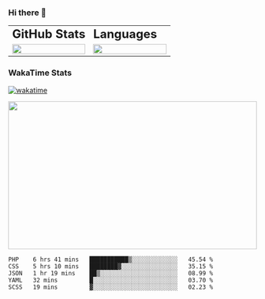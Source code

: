 <div style="max-width: 980px; margin: 0 auto">

### Hi there 👋
<table>
 <tr>
    <td><b style="font-size:24px">GitHub Stats</b></td>
    <td><b style="font-size:24px">Languages</b></td>
 </tr>
 <tr>
    <td style="width: 50%">
        <figure style="width:100%; margin:0">
            <img src="https://github-readme-stats.vercel.app/api?username=kasapvictor&hide=contribs&show_icons=true&theme=cobalt" width="100%" height="100%"/>
        </figure>
    </td>
    <td style="width: 50%">
        <figure style="width: 100%; margin:0">
            <img src="https://github-readme-stats.vercel.app/api/top-langs/?username=kasapvictor&layout=compact&hide_border=true" width="100%" height="100%" />
        </figure>
    </td>
 </tr>
</table>

### WakaTime Stats

[![wakatime](https://wakatime.com/badge/user/e8e29ae6-42d6-4cc3-b1d4-94b3bb378216.svg)](https://wakatime.com/@e8e29ae6-42d6-4cc3-b1d4-94b3bb378216)

<p>
<img src="https://wakatime.com/share/@Vick/6d27d4dd-d677-4757-a360-65ce7e172f54.svg" width="100%" height="300" />
</p>

</div>

<!--START_SECTION:waka-->
```text
PHP    6 hrs 41 mins   ███████████▒░░░░░░░░░░░░░   45.54 % 
CSS    5 hrs 10 mins   ████████▓░░░░░░░░░░░░░░░░   35.15 % 
JSON   1 hr 19 mins    ██▒░░░░░░░░░░░░░░░░░░░░░░   08.99 % 
YAML   32 mins         █░░░░░░░░░░░░░░░░░░░░░░░░   03.70 % 
SCSS   19 mins         ▓░░░░░░░░░░░░░░░░░░░░░░░░   02.23 % 
```
<!--END_SECTION:waka-->


